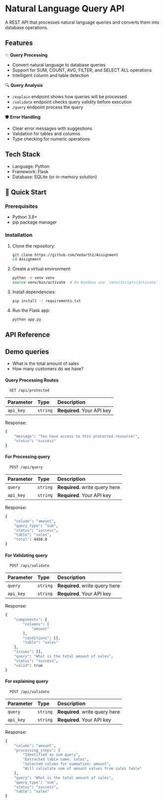 
# Natural Language Query API

A REST API that processes natural language queries and converts them into database operations.


## Features

✨ **Query Processing**
- Convert natural language to database queries
- Support for SUM, COUNT, AVG, FILTER, and SELECT ALL operations
- Intelligent column and table detection

🔍 **Query Analysis**
- `/explain` endpoint shows how queries will be processed
- `/validate` endpoint checks query validity before execution
- `/query` endpoint process the query

🛡️ **Error Handling**
- Clear error messages with suggestions
- Validation for tables and columns
- Type checking for numeric operations



## Tech Stack

- Language: Python
- Framework: Flask
- Database: SQLite (or in-memory solution)

## 🚀 Quick Start

### Prerequisites
- Python 3.8+
- pip package manager

### Installation
1. Clone the repository:
   ```sh
   git clone https://github.com/Vedarth1/Assignment
   cd Assignment
   ```

2. Create a virtual environment:
   ```sh
   python -m venv venv
   source venv/bin/activate  # On Windows use `venv\Scripts\activate`
   ```

3. Install dependencies:
   ```sh
   pip install -r requirements.txt
   ```

4. Run the Flask app:
   ```sh
   python app.py
   ```
## API Reference

## Demo queries
- What is the total amount of sales
- How many customers do we have?

#### Query Processing Routes

```http
  GET /api/protected
```

| Parameter | Type     | Description                |
| :-------- | :------- | :------------------------- |
| `api_key` | `string` | **Required**. Your API key |

Response:
```sh
{
    "message": "You have access to this protected resource!",
    "status": "success"
}   
   ```

#### For Processing query

```http
  POST /api/query
```

| Parameter | Type     | Description                       |
| :-------- | :------- | :-------------------------------- |
| `query`      | `string` | **Required**. write query here |
| `api_key` | `string` | **Required**. Your API key |


Response:
```sh
{
    "column": "amount",
    "query_type": "sum",
    "status": "success",
    "table": "sales",
    "total": 4450.0
}
   ```

#### For Validating query

```http
  POST /api/validate
```

| Parameter | Type     | Description                       |
| :-------- | :------- | :-------------------------------- |
| `query`      | `string` | **Required**. write query here |
| `api_key` | `string` | **Required**. Your API key |


Response:
```sh
{
    "components": {
        "columns": [
            "amount"
        ],
        "conditions": [],
        "table": "sales"
    },
    "issues": [],
    "query": "What is the total amount of sales",
    "status": "success",
    "valid": true
}
   ```

#### For explaining query

```http
  POST /api/validate
```

| Parameter | Type     | Description                       |
| :-------- | :------- | :-------------------------------- |
| `query`      | `string` | **Required**. write query here |
| `api_key` | `string` | **Required**. Your API key |


Response:
```sh
{
    "column": "amount",
    "processing_steps": [
        "Identified as sum query",
        "Extracted table name: sales",
        "Selected column for summation: amount",
        "Will calculate sum of amount values from sales table"
    ],
    "query": "What is the total amount of sales",
    "query_type": "sum",
    "status": "success",
    "table": "sales"
}
   ```


